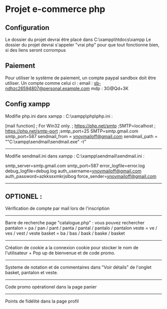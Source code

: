 # Projet e-commerce php

## Configuration

Le dossier du projet devrai être placé dans C:\xampp\htdocs\xampp
Le dossier du projet devrai s'appeler "vrai php" pour que tout fonctionne bien, si des liens seront corrompus

## Paiement

Pour utiliser le système de paiement, un compte paypal sandbox doit être utiliser.
Un compte comme celui ci : 
email : sb-ndhzc26594807@personal.example.com mdp : 3G@Qd+3K 

## Config xampp

Modifie php.ini dans xampp : C:\xampp\php\php.ini :

[mail function]
; For Win32 only.
; https://php.net/smtp
;SMTP=localhost
; https://php.net/smtp-port
;smtp_port=25
SMTP=smtp.gmail.com
smtp_port=587
sendmail_from = ynovmailoff@gmail.com
sendmail_path = "\"C:\xampp\sendmail\sendmail.exe\" -t"

----------------------------------------------------------------------

Modifie sendmail.ini dans xampp : C:\xampp\sendmail\sendmail.ini : 

smtp_server=smtp.gmail.com
smtp_port=587
error_logfile=error.log
debug_logfile=debug.log
auth_username=ynovmailoff@gmail.com
auth_password=azkkssxmkrjslbog
force_sender=ynovmailoff@gmail.com

----------------------------------------------------------------------

## OPTIONEL : 


Vérification de compte par mail lors de l'inscription 

-------------------------------------------------------------------------

Barre de recherche page "catalogue.php" : vous pouvez rechercher pantalon = pa / pan / pant / panta / pantal / pantalo / pantalon
                                                                 veste = ve / ves / vest / veste 
                                                                 basket = ba / bas / bask / baske / basket

-------------------------------------------------------------------------

Création de cookie a la connexion cookie pour stocker le nom de l'utilisateur + Pop up de bienvenue et de code promo.

-------------------------------------------------------------------------

Systeme de notation et de commentaires dans "Voir détails" de l'onglet basket, pantalon et veste.

-------------------------------------------------------------------------

Code promo opérationel dans la page panier 

-------------------------------------------------------------------------

Points de fidélité dans la page profil

                                        
